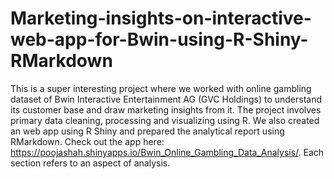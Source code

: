 # Marketing-insights-on-interactive-web-app-for-Bwin-using-R-Shiny-RMarkdown
This is a super interesting project where we worked with online gambling dataset of Bwin Interactive Entertainment AG (GVC Holdings) to understand its customer base and draw marketing insights from it. The project involves primary data cleaning, processing and visualizing using R. We also created an web app using R Shiny and prepared the analytical report using RMarkdown. Check out the app here: https://poojashah.shinyapps.io/Bwin_Online_Gambling_Data_Analysis/. Each section refers to an aspect of analysis.
